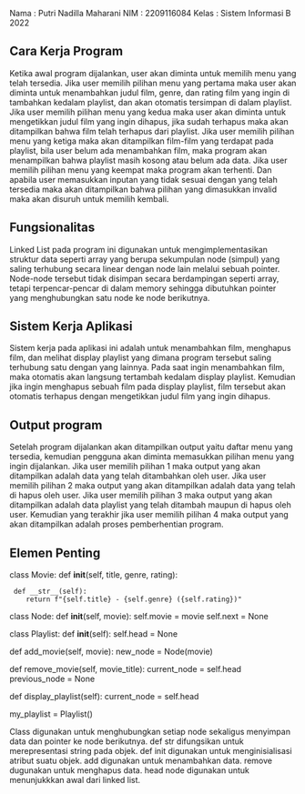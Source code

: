Nama : Putri Nadilla Maharani
NIM : 2209116084
Kelas : Sistem Informasi B 2022

## Cara Kerja Program
Ketika awal program dijalankan, user akan diminta untuk memilih menu yang telah tersedia. Jika user memilih pilihan menu yang pertama maka user akan diminta untuk menambahkan judul film, genre, dan rating film yang ingin di tambahkan kedalam playlist, dan akan otomatis tersimpan di dalam playlist. Jika user memilih pilihan menu yang kedua maka user akan diminta untuk mengetikkan judul film yang ingin dihapus, jika sudah terhapus maka akan ditampilkan bahwa film telah terhapus dari playlist. Jika user memilih pilihan menu yang ketiga maka akan ditampilkan film-film yang terdapat pada playlist, bila user belum ada menambahkan film, maka program akan menampilkan bahwa playlist masih kosong atau belum ada data. Jika user memilih pilihan menu yang keempat maka program akan terhenti. Dan apabila user memasukkan inputan yang tidak sesuai dengan yang telah tersedia maka akan ditampilkan bahwa pilihan yang dimasukkan invalid maka akan disuruh untuk memilih kembali.

## Fungsionalitas
Linked List pada program ini digunakan untuk mengimplementasikan struktur data seperti array yang berupa sekumpulan node (simpul) yang saling terhubung secara linear dengan node lain melalui sebuah pointer. Node-node tersebut tidak disimpan secara berdampingan seperti array, tetapi terpencar-pencar di dalam memory sehingga dibutuhkan pointer yang menghubungkan satu node ke node berikutnya. 

## Sistem Kerja Aplikasi
Sistem kerja pada aplikasi ini adalah untuk menambahkan film, menghapus film, dan melihat display playlist yang dimana program tersebut saling terhubung satu dengan yang lainnya. Pada saat ingin menambahkan film, maka otomatis akan langsung tertambah kedalam display playlist. Kemudian jika ingin menghapus sebuah film pada display playlist, film tersebut akan otomatis terhapus dengan mengetikkan judul film yang ingin dihapus.

## Output program
Setelah program dijalankan akan ditampilkan output yaitu daftar menu yang tersedia, kemudian pengguna akan diminta memasukkan pilihan menu yang ingin dijalankan. Jika user memilih pilihan 1 maka output yang akan ditampilkan adalah data yang telah ditambahkan oleh user. Jika user memilih pilihan 2 maka output yang akan ditampilkan adalah data yang telah di hapus oleh user. Jika user memilih pilihan 3 maka output yang akan ditampilkan adalah data playlist yang telah ditambah maupun di hapus oleh user. Kemudian yang terakhir jika user memilih pilihan 4 maka output yang akan ditampilkan adalah proses pemberhentian program.

## Elemen Penting
class Movie:
    def __init__(self, title, genre, rating):

     def __str__(self):
        return f"{self.title} - {self.genre} ({self.rating})"

class Node:
    def __init__(self, movie):
        self.movie = movie
        self.next = None

class Playlist:
    def __init__(self):
        self.head = None

def add_movie(self, movie):
        new_node = Node(movie)

def remove_movie(self, movie_title):
    current_node = self.head
    previous_node = None

def display_playlist(self):
        current_node = self.head

my_playlist = Playlist()

Class digunakan untuk menghubungkan setiap node sekaligus menyimpan data dan pointer ke node berikutnya.
def str difungsikan untuk merepresentasi string pada objek.
def init digunakan untuk menginisialisasi atribut suatu objek.
add digunakan untuk menambahkan data.
remove dugunakan untuk menghapus data. 
head node digunakan untuk menunjukkkan awal dari linked list.